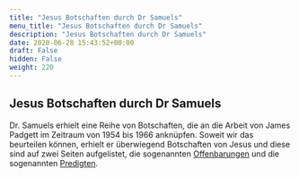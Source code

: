 ```yaml
---
title: "Jesus Botschaften durch Dr Samuels"
menu_title: "Jesus Botschaften durch Dr Samuels"
description: "Jesus Botschaften durch Dr Samuels"
date: 2020-06-28 15:43:52+00:00
draft: False
hidden: False
weight: 220
---
```

## Jesus Botschaften durch Dr Samuels

Dr. Samuels erhielt eine Reihe von Botschaften, die an die Arbeit von James Padgett im Zeitraum von 1954 bis 1966 anknüpfen. Soweit wir das beurteilen können, erhielt er überwiegend Botschaften von Jesus und diese sind auf zwei Seiten aufgelistet, die sogenannten [Offenbarungen](/samuels-botschaften/erklaerungen-und-einsichten-in-das-neue-testament/) und die sogenannten [Predigten](/samuels-botschaften/predigten-ueber-das-alte-testament/).
